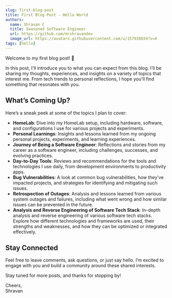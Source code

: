 ```yaml
---
slug: first-blog-post
title: First Blog Post - Hello World
authors:
  name: Shravan C
  title: Seasoned Software Engineer
  url: https://github.com/mrshravandev
  image_url: https://avatars.githubusercontent.com/u/157916034?v=4
tags: [hello]
---
```


Welcome to my first blog post! 🎉

In this post, I'll introduce you to what you can expect from this blog. I’ll be sharing my thoughts, experiences, and insights on a variety of topics that interest me. From tech trends to personal reflections, I hope you'll find something that resonates with you.

<!--truncate-->

## What’s Coming Up?
Here’s a sneak peek at some of the topics I plan to cover:

- **HomeLab**: Dive into my HomeLab setup, including hardware, software, and configurations I use for various projects and experiments.
- **Personal Learnings**: Insights and lessons learned from my ongoing personal projects, experiments, and learning experiences.
- **Journey of Being a Software Engineer**: Reflections and stories from my career as a software engineer, including challenges, successes, and evolving practices.
- **Day-to-Day Tools**: Reviews and recommendations for the tools and technologies I use daily, from development environments to productivity apps.
- **Bug Vulnerabilities**: A look at common bug vulnerabilities, how they’ve impacted projects, and strategies for identifying and mitigating such issues.
- **Retrospection of Outages**: Analysis and lessons learned from various system outages and failures, including what went wrong and how similar issues can be prevented in the future.
- **Analysis and Reverse Engineering of Software Tech Stack**: In-depth analysis and reverse engineering of various software tech stacks. Explore how different technologies and frameworks are used, their strengths and weaknesses, and how they can be optimized or integrated effectively.

## Stay Connected

Feel free to leave comments, ask questions, or just say hello. I’m excited to engage with you and build a community around these shared interests.

Stay tuned for more posts, and thanks for stopping by!

Cheers,  
Shravan